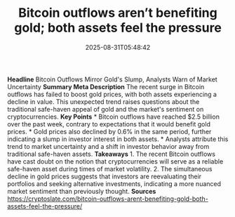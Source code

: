 ﻿---
title: "Bitcoin outflows aren’t benefiting gold; both assets feel the pressure"
date: "2025-08-31T05:48:42"
category: "Markets"
summary: ""
slug: "bitcoin outflows arent benefiting gold both assets feel the "
source_urls:
  - "https://cryptoslate.com/bitcoin-outflows-arent-benefiting-gold-both-assets-feel-the-pressure/"
seo:
  title: "Bitcoin outflows aren’t benefiting gold; both assets feel the pressure | Hash n Hedge"
  description: ""
  keywords: ["news", "markets", "brief"]
---
**Headline** Bitcoin Outflows Mirror Gold's Slump, Analysts Warn of Market Uncertainty  **Summary Meta Description** The recent surge in Bitcoin outflows has failed to boost gold prices, with both assets experiencing a decline in value. This unexpected trend raises questions about the traditional safe-haven appeal of gold and the market's sentiment on cryptocurrencies.  **Key Points**  * Bitcoin outflows have reached $2.5 billion over the past week, contrary to expectations that it would benefit gold prices. * Gold prices also declined by 0.6% in the same period, further indicating a slump in investor interest in both assets. * Analysts attribute this trend to market uncertainty and a shift in investor behavior away from traditional safe-haven assets.  **Takeaways**  1. The recent Bitcoin outflows have cast doubt on the notion that cryptocurrencies will serve as a reliable safe-haven asset during times of market volatility. 2. The simultaneous decline in gold prices suggests that investors are reevaluating their portfolios and seeking alternative investments, indicating a more nuanced market sentiment than previously thought.  **Sources** https://cryptoslate.com/bitcoin-outflows-arent-benefiting-gold-both-assets-feel-the-pressure/ 
